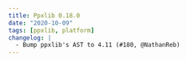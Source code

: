 ```yaml
---
title: Ppxlib 0.18.0
date: "2020-10-09"
tags: [ppxlib, platform]
changelog: |
  - Bump ppxlib's AST to 4.11 (#180, @NathanReb)
---
```


